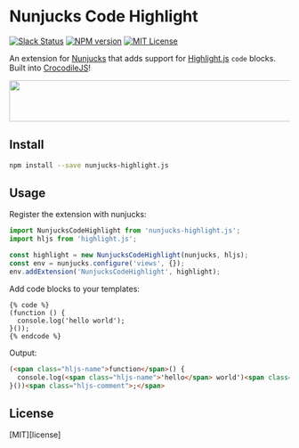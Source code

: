 
# Nunjucks Code Highlight

[![Slack Status][slack-image]][slack-url]
[![NPM version][npm-image]][npm-url]
[![MIT License][license-image]][license-url]

An extension for [Nunjucks][nunjucks] that adds support for [Highlight.js][highlightjs] `code` blocks.  Built into [CrocodileJS][crocodile-url]!

<img src="https://cdn.rawgit.com/niftylettuce/nunjucks-highlight.js/master/media/screenshot.png" width="600" height="74" />


## Install

```bash
npm install --save nunjucks-highlight.js
```


## Usage

Register the extension with nunjucks:

```js
import NunjucksCodeHighlight from 'nunjucks-highlight.js';
import hljs from 'highlight.js';

const highlight = new NunjucksCodeHighlight(nunjucks, hljs);
const env = nunjucks.configure('views', {});
env.addExtension('NunjucksCodeHighlight', highlight);
```

Add code blocks to your templates:

```nunjucks
{% code %}
(function () {
  console.log('hello world');
}());
{% endcode %}
```

Output:

```html
(<span class="hljs-name">function</span>() {
  console.log(<span class="hljs-name">'hello</span> world')<span class="hljs-comment">;</span>
}())<span class="hljs-comment">;</span>
```


## License

[MIT][license]


[nunjucks]: https://github.com/mozilla/nunjucks
[highlightjs]: https://github.com/isagalaev/highlight.js/
[license-image]: http://img.shields.io/badge/license-MIT-blue.svg
[license-url]: LICENSE
[npm-image]: https://img.shields.io/npm/v/nunjucks-highlight.js.svg
[npm-url]: https://npmjs.org/package/nunjucks-highlight.js
[crocodile-url]: https://crocodilejs.com
[slack-image]: http://slack.crocodilejs.com/badge.svg
[slack-url]: http://slack.crocodilejs.com
